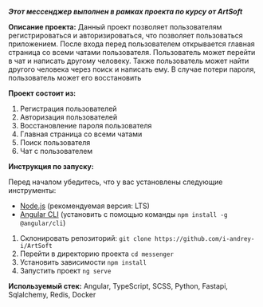 _**Этот мессенджер выполнен в рамках проекта по курсу от ArtSoft**_

**Описание проекта:**
Данный проект позволяет пользователям регистрироваться и авторизироваться, что позволяет пользоваться приложением. После входа перед пользователем открывается главная страница со всеми чатами пользователя. Пользователь может перейти в чат и написать другому человеку. Также пользователь может найти другого человека через поиск и написать ему. В случае потери пароля, пользователь может его восстановить 

**Проект состоит из:**
1. Регистрация пользователей 
2. Авторизация пользователей
3. Восстановление пароля пользователя
4. Главная страница со всеми чатами
5. Поиск пользователя
6. Чат с пользователем

**Инструкция по запуску:**

Перед началом убедитесь, что у вас установлены следующие инструменты:

- [Node.js](https://nodejs.org/) (рекомендуемая версия: LTS)
- [Angular CLI](https://angular.io/cli) (установить с помощью команды `npm install -g @angular/cli`)

1. Склонировать репозиторий: `git clone https://github.com/i-andrey-i/ArtSoft`
2. Перейти в директорию проекта `cd messenger`
3. Установить зависимости `npm install`
4. Запустить проект `ng serve`

**Используемый стек:** 
Angular, TypeScript, SCSS, Python, Fastapi, Sqlalchemy, Redis, Docker
